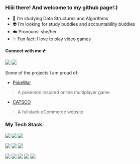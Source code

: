 ### Hiiii there! And welcome to my github page!:)



* :seedling: I’m studying Data Structures and Algorithms
* :alien: I’m looking for study buddies and accountability buddies
* :cloud: Pronouns: she/her
* :sparkles: Fun fact: I love to play video games 

<!-- My portfolio :moon::

[<img src="https://github.com/hitaya1/hitaya1/blob/main/portfolio.png?raw=true" width='280px'/>](https://hitaya1.github.io/about/)
 -->
#### Connect with me :two_hearts::

[<img src='https://img.shields.io/badge/linkedin-%230077B5.svg?style=for-the-badge&logo=linkedin&logoColor=white'/>](https://www.linkedin.com/in/taissiya-ugay)
[<img src='https://img.shields.io/badge/Medium-12100E?style=for-the-badge&logo=medium&logoColor=white'/>](https://medium.com/@taya.ugay)

Some of the projects I am proud of:
* [PokeWar](https://github.com/bell-peppers/PokeWar)
> A pokemon inspired online multiplayer game 

* [CATSCO](https://github.com/hitaya1/graceshopper-project)
> A fullstack eCommerce website


### **My Tech Stack:** 

<img src='https://img.shields.io/badge/javascript-%23323330.svg?style=for-the-badge&logo=javascript&logoColor=%23F7DF1E'/> <img src='https://img.shields.io/badge/html5-%23E34F26.svg?style=for-the-badge&logo=html5&logoColor=white'/> <img src='https://img.shields.io/badge/css3-%231572B6.svg?style=for-the-badge&logo=css3&logoColor=white'/>

<img src='https://img.shields.io/badge/postgres-%23316192.svg?style=for-the-badge&logo=postgresql&logoColor=white'/>  <img src='https://img.shields.io/badge/firebase-%23039BE5.svg?style=for-the-badge&logo=firebase'/> <img src='https://img.shields.io/badge/Visual%20Studio%20Code-0078d7.svg?style=for-the-badge&logo=visual-studio-code&logoColor=white'/>

<img src='https://img.shields.io/badge/express.js-%23404d59.svg?style=for-the-badge&logo=express&logoColor=%2361DAFB'/> <img src='https://img.shields.io/badge/node.js-6DA55F?style=for-the-badge&logo=node.js&logoColor=white'/> <img src='https://img.shields.io/badge/react-%2320232a.svg?style=for-the-badge&logo=react&logoColor=%2361DAFB'/> <img src='https://img.shields.io/badge/MUI-%230081CB.svg?style=for-the-badge&logo=material-ui&logoColor=white'/> <img src='https://img.shields.io/badge/webpack-%238DD6F9.svg?style=for-the-badge&logo=webpack&logoColor=black'/> 


